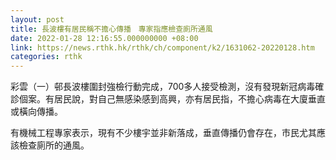 ```yaml
---
layout: post
title: 長波樓有居民稱不擔心傳播　專家指應檢查廁所通風
date: 2022-01-28 12:16:55.000000000 +08:00
link: https://news.rthk.hk/rthk/ch/component/k2/1631062-20220128.htm
categories: rthk
---
```


彩雲（一）邨長波樓圍封強檢行動完成，700多人接受檢測，沒有發現新冠病毒確診個案。有居民說，對自己無感染感到高興，亦有居民指，不擔心病毒在大廈垂直或橫向傳播。

有機械工程專家表示，現有不少樓宇並非新落成，垂直傳播仍會存在，市民尤其應該檢查廁所的通風。
